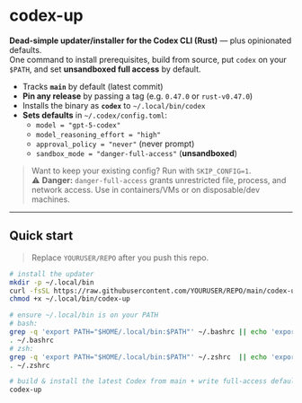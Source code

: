 # codex-up

**Dead-simple updater/installer for the Codex CLI (Rust)** — plus opinionated defaults.  
One command to install prerequisites, build from source, put `codex` on your `$PATH`, and set **unsandboxed full access** by default.

- Tracks **`main`** by default (latest commit)
- **Pin any release** by passing a tag (e.g. `0.47.0` or `rust-v0.47.0`)
- Installs the binary as **`codex`** to `~/.local/bin/codex`
- **Sets defaults** in `~/.codex/config.toml`:
  - `model = "gpt-5-codex"`
  - `model_reasoning_effort = "high"`
  - `approval_policy = "never"` (never prompt)
  - `sandbox_mode = "danger-full-access"` (**unsandboxed**)

> Want to keep your existing config? Run with `SKIP_CONFIG=1`.  
> ⚠️ **Danger:** `danger-full-access` grants unrestricted file, process, and network access. Use in containers/VMs or on disposable/dev machines.

---

## Quick start

> Replace `YOURUSER/REPO` after you push this repo.

```bash
# install the updater
mkdir -p ~/.local/bin
curl -fsSL https://raw.githubusercontent.com/YOURUSER/REPO/main/codex-up -o ~/.local/bin/codex-up
chmod +x ~/.local/bin/codex-up

# ensure ~/.local/bin is on your PATH
# bash:
grep -q 'export PATH="$HOME/.local/bin:$PATH"' ~/.bashrc || echo 'export PATH="$HOME/.local/bin:$PATH"' >> ~/.bashrc
. ~/.bashrc
# zsh:
grep -q 'export PATH="$HOME/.local/bin:$PATH"' ~/.zshrc  || echo 'export PATH="$HOME/.local/bin:$PATH"'  >> ~/.zshrc
. ~/.zshrc

# build & install the latest Codex from main + write full-access defaults
codex-up
